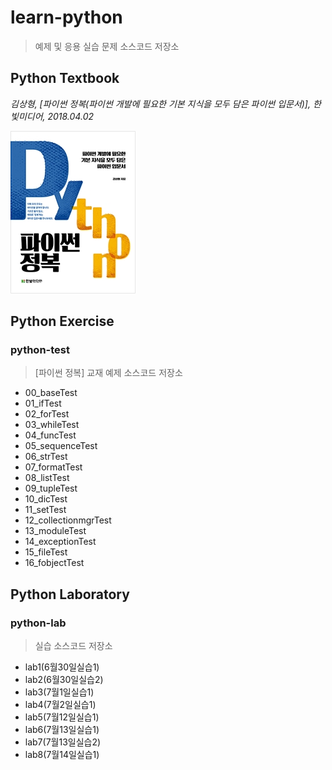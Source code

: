 # learn-python

> 예제 및 응용 실습 문제 소스코드 저장소

## Python Textbook

*김상형, [파이썬 정복(파이썬 개발에 필요한 기본 지식을 모두 담은 파이썬 입문서)], 한빛미디어, 2018.04.02*

![image-20210715133216532](md-images/image-20210715133216532.png)



## Python Exercise

### python-test

> [파이썬 정복] 교재 예제 소스코드 저장소

* 00_baseTest
* 01_ifTest
* 02_forTest
* 03_whileTest
* 04_funcTest
* 05_sequenceTest
* 06_strTest
* 07_formatTest
* 08_listTest
* 09_tupleTest
* 10_dicTest
* 11_setTest
* 12_collectionmgrTest
* 13_moduleTest
* 14_exceptionTest
* 15_fileTest
* 16_fobjectTest



## Python Laboratory

### python-lab

> 실습 소스코드 저장소

* lab1(6월30일실습1)
* lab2(6월30일실습2)
* lab3(7월1일실습1)
* lab4(7월2일실습1)
* lab5(7월12일실습1)
* lab6(7월13일실습1)
* lab7(7월13일실습2)
* lab8(7월14일실습1)